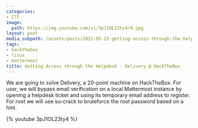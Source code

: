 ```yaml
---
categories:
- CTF
image:
  path: https://img.youtube.com/vi/3pJ1OL23ty4/0.jpg
layout: post
media_subpath: /assets/posts/2021-05-22-getting-access-through-the-helpdesk-delivery-hackthebox
tags:
- hackthebox
- linux
- mattermost
title: Getting Access through the Helpdesk - Delivery @ HackTheBox
---
```


We are going to solve Delivery, a 20-point machine on HackTheBox. For user, we will bypass email verification on a local Mattermost instance by opening a helpdesk ticket and using its temporary email address to register. For root we will use su-crack to bruteforce the root password based on a hint.

{% youtube 3pJ1OL23ty4 %}